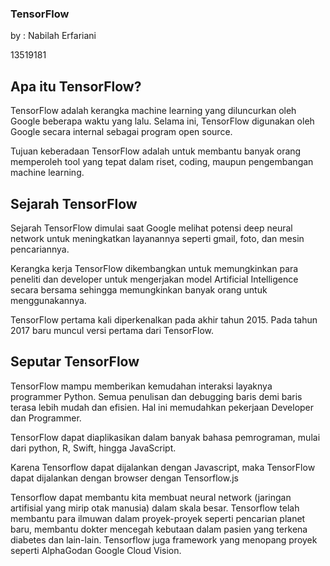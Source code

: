 ### TensorFlow

by :
Nabilah Erfariani

13519181

## Apa itu TensorFlow?
 TensorFlow adalah kerangka machine learning yang diluncurkan oleh Google beberapa waktu yang lalu. Selama ini, TensorFlow digunakan oleh Google secara internal sebagai program open source.
 
 Tujuan keberadaan TensorFlow adalah untuk membantu banyak orang memperoleh tool yang tepat dalam riset, coding, maupun pengembangan machine learning.
 
 ## Sejarah TensorFlow
 Sejarah TensorFlow dimulai saat Google melihat potensi deep neural network untuk meningkatkan layanannya seperti gmail, foto, dan mesin pencariannya.
 
 Kerangka kerja TensorFlow dikembangkan untuk memungkinkan para peneliti dan developer untuk mengerjakan model Artificial Intelligence secara bersama sehingga memungkinkan banyak orang untuk menggunakannya. 
 
 TensorFlow pertama kali diperkenalkan pada akhir tahun 2015. Pada tahun 2017 baru muncul versi pertama dari TensorFlow.
 
 ## Seputar TensorFlow 
 TensorFlow mampu memberikan kemudahan interaksi layaknya programmer Python. Semua penulisan dan debugging baris demi baris terasa lebih mudah dan efisien. Hal ini memudahkan pekerjaan Developer dan Programmer.

 TensorFlow dapat diaplikasikan dalam banyak bahasa pemrograman, mulai dari python, R, Swift, hingga JavaScript.
 
 Karena Tensorflow dapat dijalankan dengan Javascript, maka TensorFlow dapat dijalankan dengan browser dengan Tensorflow.js
 
 Tensorflow dapat membantu kita membuat neural network (jaringan artifisial yang mirip otak manusia) dalam skala besar. Tensorflow telah membantu para ilmuwan dalam proyek-proyek seperti pencarian planet baru, membantu dokter mencegah kebutaan dalam pasien yang terkena diabetes dan lain-lain. Tensorflow juga framework yang menopang proyek seperti AlphaGodan Google Cloud Vision.
